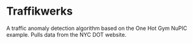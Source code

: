 # Traffikwerks
A traffic anomaly detection algorithm based on the One Hot Gym NuPIC example. 
Pulls data from the NYC DOT website.
